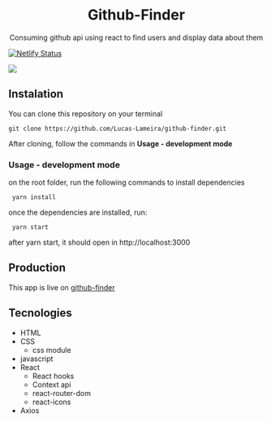 <h1 align="center">Github-Finder</h1>

<p align="center">Consuming github api using react to find users and display data about them</p>


[![Netlify Status](https://api.netlify.com/api/v1/badges/f0989d1b-7d43-4f7a-911a-e5897717618f/deploy-status)](https://app.netlify.com/sites/github-finder-users-data/deploys)

<img src="https://img.shields.io/static/v1?label=React&message=17.0.1&color=61DAFB&style=for-the-badge&logo=react"/>

## Instalation
You can clone this repository on your terminal
```gihub
git clone https://github.com/Lucas-Lameira/github-finder.git
```
After cloning, follow the commands in **Usage - development mode**

### Usage - development mode
on the root folder, run the following commands to install dependencies 
```yarn 
 yarn install
```
once the dependencies are installed, run:
```yarn 
 yarn start
```
after yarn start, it should open in http://localhost:3000

## Production
This app is live on 
<a href="https://github-finder-users-data.netlify.app/">github-finder</a>

## Tecnologies
- HTML 
- CSS 
  - css module
- javascript 
- React
  - React hooks
  - Context api
  - react-router-dom
  - react-icons
- Axios
